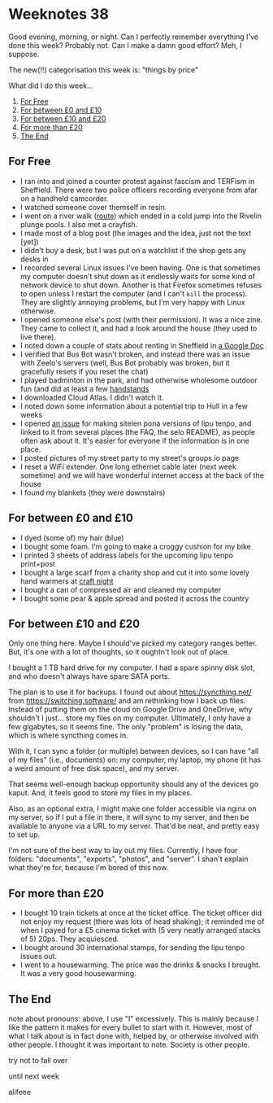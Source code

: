 # Weeknotes 38

Good evening, morning, or night. Can I perfectly remember everything I've done this week? Probably not. Can I make a damn good effort? Meh, I suppose.

The new(!!) categorisation this week is: "things by price"

What did I do this week...

1. [For Free](#for-free)
2. [For between £0 and £10](#for-between-0-and-10)
3. [For between £10 and £20](#for-between-10-and-20)
4. [For more than £20](#for-more-than-20)
5. [The End](#the-end)

## For Free

- I ran into and joined a counter protest against fascism and TERFism in Sheffield. There were two police officers recording everyone from afar on a handheld camcorder.
- I watched someone cover themself in resin.
- I went on a river walk ([route](https://gist.github.com/alifeee/0851a58ae27b162e19535a09aa8ab3a1)) which ended in a cold jump into the Rivelin plunge pools. I also met a crayfish.
- I made most of a blog post (the images and the idea, just not the text [yet])
- I didn't buy a desk, but I was put on a watchlist if the shop gets any desks in
- I recorded several Linux issues I've been having. One is that sometimes my computer doesn't shut down as it endlessly waits for some kind of network device to shut down. Another is that Firefox sometimes refuses to open unless I restart the computer (and I can't `kill` the process). They are slightly annoying problems, but I'm very happy with Linux otherwise.
- I opened someone else's post (with their permission). It was a nice zine. They came to collect it, and had a look around the house (they used to live there).
- I noted down a couple of stats about renting in Sheffield in [a Google Doc](https://docs.google.com/document/d/1wFCZQxnDOCrvuuXzLnY58fgiecyXwmYLjtqhpdcq4zs)
- I verified that Bus Bot wasn't broken, and instead there was an issue with Zeelo's servers (well, Bus Bot probably was broken, but it gracefully resets if you reset the chat)
- I played badminton in the park, and had otherwise wholesome outdoor fun (and did at least a few [handstands](https://downpour.games/~alifeee/handstands)
- I downloaded Cloud Atlas. I didn't watch it.
- I noted down some information about a potential trip to Hull in a few weeks
- I opened [an issue](https://github.com/lipu-tenpo/selo/issues/2) for making sitelen pona versions of lipu tenpo, and linked to it from several places (the FAQ, the selo README), as people often ask about it. It's easier for everyone if the information is in one place.
- I posted pictures of my street party to my street's groups.io page
- I reset a WiFi extender. One long ethernet cable later (next week sometime) and we will have wonderful internet access at the back of the house
- I found my blankets (they were downstairs)

## For between £0 and £10

- I dyed (some of) my hair (blue)
- I bought some foam. I'm going to make a croggy cushion for my bike
- I printed 3 sheets of address labels for the upcoming lipu tenpo print+post
- I bought a large scarf from a charity shop and cut it into some lovely hand warmers at [craft night](https://www.sheffieldhackspace.org.uk/calendar/)
- I bought a can of compressed air and cleaned my computer
- I bought some pear & apple spread and posted it across the country

## For between £10 and £20

Only one thing here. Maybe I should've picked my category ranges better. But, it's one with a lot of thoughts, so it oughtn't look out of place.

I bought a 1 TB hard drive for my computer. I had a spare spinny disk slot, and who doesn't always have spare SATA ports.

The plan is to use it for backups. I found out about <https://syncthing.net/> from <https://switching.software/> and am rethinking how I back up files. Instead of putting them on the cloud on Google Drive and OneDrive, why shouldn't I just... store my files on my computer. Ultimately, I only have a few gigabytes, so it seems fine. The only "problem" is losing the data, which is where syncthing comes in.

With it, I can sync a folder (or multiple) between devices, so I can have "all of my files" (i.e., documents) on: my computer, my laptop, my phone (it has a weird amount of free disk space), and my server.

That seems well-enough backup opportunity should any of the devices go kaput. And, it feels good to store my files in my places.

Also, as an optional extra, I might make one folder accessible via nginx on my server, so if I put a file in there, it will sync to my server, and then be available to anyone via a URL to my server. That'd be neat, and pretty easy to set up.

I'm not sure of the best way to lay out my files. Currently, I have four folders: "documents", "exports", "photos", and "server". I shan't explain what they're for, because I'm bored of this now.

## For more than £20

- I bought 10 train tickets at once at the ticket office. The ticket officer did not enjoy my request (there was lots of head shaking); it reminded me of when I payed for a £5 cinema ticket with (5 very neatly arranged stacks of 5) 20ps. They acquiesced.
- I bought around 30 international stamps, for sending the lipu tenpo issues out.
- I went to a housewarming. The price was the drinks & snacks I brought. It was a very good housewarming.

## The End

note about pronouns: above, I use "I" excessively. This is mainly because I like the pattern it makes for every bullet to start with it. However, most of what I talk about is in fact done with, helped by, or otherwise involved with other people. I thought it was important to note. Society is other people.

try not to fall over

until next week

alifeee
